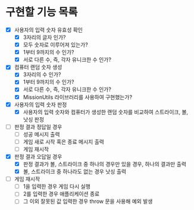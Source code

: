 # 구현할 기능 목록

- [x] 사용자의 입력 숫자 유효성 확인
  - [x] 3자리의 글자 인가?
  - [x] 모두 숫자로 이루어져 있는가?
  - [x] 1부터 9까지의 수 인가?
  - [x] 서로 다른 수, 즉, 각자 유니크한 수 인가?

- [x] 컴퓨터 랜덤 숫자 생성
  - [x] 3자리의 수 인가?
  - [x] 1부터 9까지의 수 인가?
  - [x] 서로 다른 수, 즉, 각자 유니크한 수 인가?
  - [x] MissionUtils 라이브러리를 사용하여 구현했는가?

- [x] 사용자의 입력 숫자 판정
  - [x] 사용자의 입력 숫자와 컴퓨터가 생성한 랜덤 숫자를 비교하여 스트라이크, 볼, 낫싱 판정

- [ ] 판정 결과 정답일 경우
  - [ ] 성공 메시지 출력
  - [ ] 게임 새로 시작 혹은 종료 메시지 출력
  - [ ] 게임 재시작

- [x] 판정 결과 오답일 경우
  - [x] 판정 결과가 볼, 스트라이크 중 하나의 경우만 있을 경우, 하나의 결과만 출력
  - [x] 볼, 스트라이크 중 하나라도 없는 경우 낫싱 출력

- [ ] 게임 재시작
  - [ ] 1을 입력한 경우 게임 다시 실행
  - [ ] 2를 입력한 경우 애플리케이션 종료
  - [ ] 그 이외 잘못된 값 입력한 경우 throw 문을 사용해 예외 발생